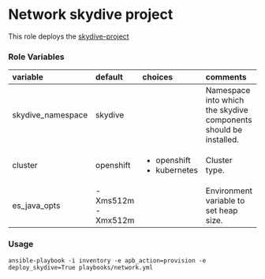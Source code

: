 # Network skydive project

This role deploys the [skydive-project](http://skydive.network/) 

### Role Variables
| variable       | default           |choices           | comments  |
|:-------------|:-------------|:----------|:----------|
|skydive_namespace | skydive |  |Namespace into which the skydive components should be installed.|
|cluster|openshift|<ul><li>openshift</li><li>kubernetes</li></ul> |Cluster type.|
|es_java_opts| -Xms512m -Xmx512m |  | Environment variable to set heap size.|


### Usage

```
ansible-playbook -i inventory -e apb_action=provision -e deploy_skydive=True playbooks/network.yml
```